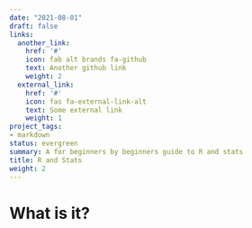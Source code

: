 ```yaml
---
date: "2021-08-01"
draft: false
links:
  another_link:
    href: '#'
    icon: fab alt brands fa-github
    text: Another github link
    weight: 2
  external_link:
    href: '#'
    icon: fas fa-external-link-alt
    text: Some external link
    weight: 1
project_tags:
- markdown
status: evergreen
summary: A for beginners by beginners guide to R and stats
title: R and Stats
weight: 2
---
```


# What is it?
